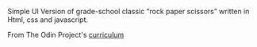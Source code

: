 Simple UI Version of grade-school classic “rock paper scissors” written in Html, css and javascript.

From The Odin Project's [curriculum](https://www.theodinproject.com/courses/web-development-101/lessons/rock-paper-scissors?ref=lnav)



